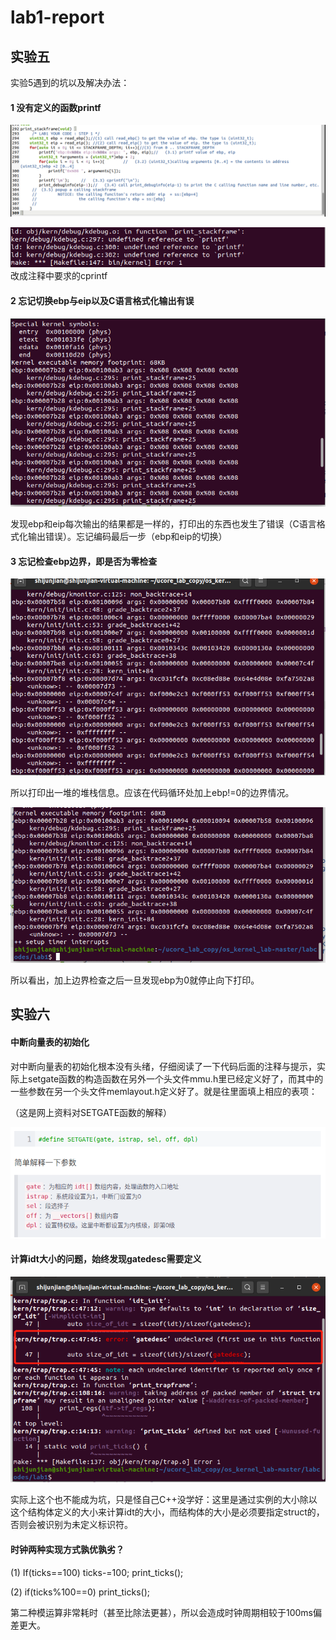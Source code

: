# lab1-report

## 实验五

实验5遇到的坑以及解决办法：

#### 1 没有定义的函数printf

![image-20201023200241015](lab1_report.assets/image-20201023200241015.png)

![image-20201023200250442](lab1_report.assets/image-20201023200250442.png)改成注释中要求的cprintf

#### 2 忘记切换ebp与eip以及C语言格式化输出有误

![image-20201023200305599](lab1_report.assets/image-20201023200305599.png)

发现ebp和eip每次输出的结果都是一样的，打印出的东西也发生了错误（C语言格式化输出错误）。忘记编码最后一步（ebp和eip的切换）

#### 3 忘记检查ebp边界，即是否为零检查

![image-20201023200311130](lab1_report.assets/image-20201023200311130.png)

所以打印出一堆<unknow>的堆栈信息。应该在代码循环处加上ebp!=0的边界情况。

![image-20201023200316179](lab1_report.assets/image-20201023200316179.png)

所以看出，加上边界检查之后一旦发现ebp为0就停止向下打印。

## 实验六

#### 中断向量表的初始化

对中断向量表的初始化根本没有头绪，仔细阅读了一下代码后面的注释与提示，实际上setgate函数的构造函数在另外一个头文件mmu.h里已经定义好了，而其中的一些参数在另一个头文件memlayout.h定义好了。就是往里面填上相应的表项：

（这是网上资料对SETGATE函数的解释）

![image-20201023200335366](lab1_report.assets/image-20201023200335366.png)

#### 计算idt大小的问题，始终发现gatedesc需要定义

![image-20201023200340523](lab1_report.assets/image-20201023200340523.png)

实际上这个也不能成为坑，只是怪自己C++没学好：这里是通过实例的大小除以这个结构体定义的大小来计算idt的大小，而结构体的大小是必须要指定struct的，否则会被识别为未定义标识符。

#### 时钟两种实现方式孰优孰劣？

(1) If(ticks==100) ticks-=100; print_ticks();

(2) if(ticks%100==0) print_ticks();

第二种模运算非常耗时（甚至比除法更甚），所以会造成时钟周期相较于100ms偏差更大。